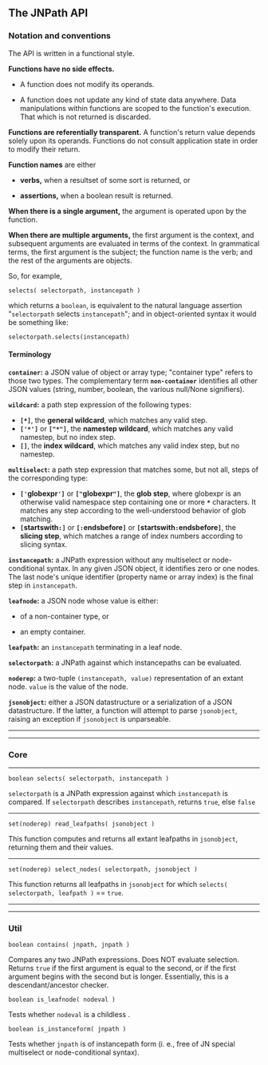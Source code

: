 ## The JNPath API

### Notation and conventions

The API is written in a functional style. 

**Functions have no side effects.** 

  - A function does not modify its operands.
  
  - A function does not update any kind of state data anywhere. Data manipulations within functions are scoped to the function's execution. That which is not returned is discarded.

**Functions are referentially transparent.** A function's return value depends solely upon its operands. Functions do not consult application state in order to modify their return.

**Function names** are either 

  - **verbs,** when a resultset of some sort is returned, or 
  
  - **assertions,** when a boolean result is returned.

**When there is a single argument,** the argument is operated upon by the function.

**When there are multiple arguments,** the first argument is the context, and subsequent arguments are evaluated in terms of the context. In grammatical terms, the first argument is the subject; the function name is the verb; and the rest of the arguments are objects.

So, for example,

  `selects( selectorpath, instancepath )`
  
which returns a `boolean`, is equivalent to the natural language assertion "`selectorpath` selects `instancepath`"; and in object-oriented syntax it would be something like:

  `selectorpath.selects(instancepath)`

#### Terminology

**`container`:** a JSON value of object or array type; "container type" refers to those two types. The complementary term 
**`non-container`** identifies all other JSON values (string, number, boolean, the various null/None signifiers).

**`wildcard`:** a path step expression of the following types:
  - **`[*]`**, the **general wildcard**, which matches any valid step.
  - **`['*']`** or **`["*"]`**, the **namestep wildcard**, which matches any valid namestep, but no index step.
  - **`[]`**, the **index wildcard**, which matches any valid index step, but no namestep.
  
**`multiselect`:** a path step expression that matches some, but not all, steps of the corresponding type:
  - **`['`globexpr`']`** or **`["`globexpr`"]`**, the **glob step**, where globexpr is an otherwise valid namespace step containing one or more **`*`** characters. It matches any step according to the well-understood behavior of glob matching.
  - **`[`startswith`:]`** or **`[:`endsbefore`]`** or **`[`startswith`:`endsbefore`]`**, the **slicing step**, which matches a range of index numbers according to slicing syntax.

**`instancepath`:** a JNPath expression without any multiselect or node-conditional syntax. In any given JSON object, it identifies zero or one nodes. The last node's unique identifier (property name or array index) is the final step in `instancepath`.

**`leafnode`:** a JSON node whose value is either:

  - of a non-container type, or 
  
  - an empty container.

**`leafpath`:** an `instancepath` terminating in a leaf node. 

**`selectorpath`:** a JNPath against which instancepaths can be evaluated.

**`noderep`:** a two-tuple `(instancepath, value)` representation of an extant node. `value` is the value of the node.

**`jsonobject`:** either a JSON datastructure or a serialization of a JSON datastructure. If the latter, a function will attempt to parse `jsonobject`, raising an exception if `jsonobject` is unparseable.

----
----

### Core

----
`boolean selects( selectorpath, instancepath )`

  `selectorpath` is a JNPath expression against which `instancepath` is compared. If `selectorpath` describes `instancepath`, returns `true`, else `false`

----
`set(noderep) read_leafpaths( jsonobject )`

  This function computes and returns all extant leafpaths in `jsonobject`, returning them and their values.

----
`set(noderep) select_nodes( selectorpath, jsonobject )`

  This function returns all leafpaths in `jsonobject` for which `selects( selectorpath, leafpath )` == `true`.


----
----
### Util

`boolean contains( jnpath, jnpath )`

  Compares any two JNPath expressions. Does NOT evaluate selection. Returns `true` if the first argument is equal to the second, or if the first argument begins with the second but is longer. Essentially, this is a descendant/ancestor checker.
  
`boolean is_leafnode( nodeval )`
 
  Tests whether `nodeval` is a childless .
  
`boolean is_instanceform( jnpath )`

  Tests whether `jnpath` is of instancepath form (i. e., free of JN special multiselect or node-conditional syntax).
  

  


